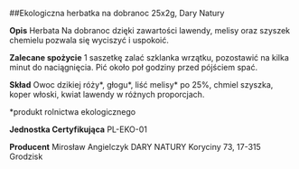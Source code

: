 ##Ekologiczna herbatka na dobranoc 25x2g, Dary Natury

**Opis** Herbata Na dobranoc dzięki zawartości lawendy, melisy oraz szyszek chemielu pozwala się wyciszyć i uspokoić.

**Zalecane spożycie** 1 saszetkę zalać szklanka wrzątku, pozostawić na kilka minut do naciągnięcia. Pić około poł godziny przed pójściem spać.

**Skład** Owoc dzikiej róży\*, głogu\*, liść melisy\* po 25%, chmiel szyszka, koper włoski, kwiat lawendy w różnych proporcjach.

\*produkt rolnictwa ekologicznego

**Jednostka Certyfikująca** PL-EKO-01

**Producent** Mirosław Angielczyk DARY NATURY
Koryciny 73, 17-315 Grodzisk
